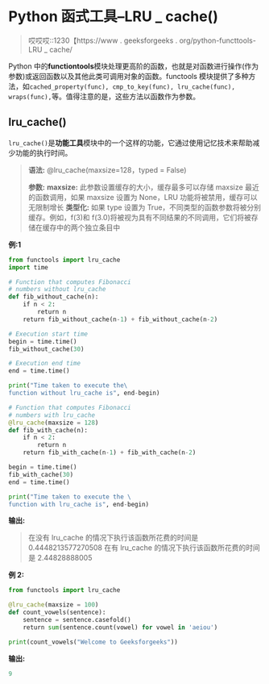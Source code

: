 # Python 函式工具–LRU _ cache()

> 哎哎哎::1230【https://www . geeksforgeeks . org/python-functtools-LRU _ cache/

Python 中的**functiontools**模块处理更高阶的函数，也就是对函数进行操作(作为参数)或返回函数以及其他此类可调用对象的函数。functools 模块提供了多种方法，如`cached_property(func), cmp_to_key(func), lru_cache(func), wraps(func),`等。值得注意的是，这些方法以函数作为参数。

## lru_cache()

`lru_cache()`是**功能工具**模块中的一个这样的功能，它通过使用记忆技术来帮助减少功能的执行时间。

> **语法:**
> @lru_cache(maxsize=128，typed = False)
> 
> **参数:**
> **maxsize:** 此参数设置缓存的大小，缓存最多可以存储 maxsize 最近的函数调用，如果 maxsize 设置为 None，LRU 功能将被禁用，缓存可以无限制增长
> **类型化:**
> 如果 type 设置为 True，不同类型的函数参数将被分别缓存。例如，f(3)和 f(3.0)将被视为具有不同结果的不同调用，它们将被存储在缓存中的两个独立条目中

**例:1**

```py
from functools import lru_cache
import time

# Function that computes Fibonacci 
# numbers without lru_cache
def fib_without_cache(n):
    if n < 2:
        return n
    return fib_without_cache(n-1) + fib_without_cache(n-2)

# Execution start time
begin = time.time()
fib_without_cache(30)

# Execution end time
end = time.time()

print("Time taken to execute the\
function without lru_cache is", end-begin)

# Function that computes Fibonacci
# numbers with lru_cache
@lru_cache(maxsize = 128)
def fib_with_cache(n):
    if n < 2:
        return n
    return fib_with_cache(n-1) + fib_with_cache(n-2)

begin = time.time()
fib_with_cache(30)
end = time.time()

print("Time taken to execute the \
function with lru_cache is", end-begin)
```

**输出:**

> 在没有 lru_cache 的情况下执行该函数所花费的时间是 0.4448213577270508
> 在有 lru_cache 的情况下执行该函数所花费的时间是 2.44828888005

**例 2:**

```py
from functools import lru_cache

@lru_cache(maxsize = 100)
def count_vowels(sentence):
    sentence = sentence.casefold()
    return sum(sentence.count(vowel) for vowel in 'aeiou')

print(count_vowels("Welcome to Geeksforgeeks"))
```

**输出:**

```py
9

```